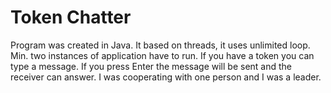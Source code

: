 # Token Chatter

Program was created in Java. It based on threads, it uses unlimited loop. Min. two instances of application have to run. If you have a token you can type a message. If you press Enter the message will be sent and the receiver can answer. I was cooperating with one person and I was a leader.